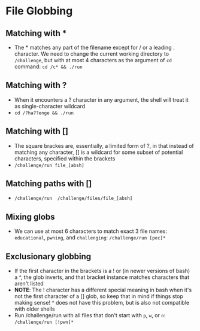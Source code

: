 # File Globbing

## Matching with *

- The * matches any part of the filename except for / or a leading . character. We need to change the current working directory to `/challenge`, but with at most 4 characters as the argument of `cd` command: `cd /c* && ./run`

## Matching with ?

- When it encounters a ? character in any argument, the shell will treat it as single-character wildcard
- `cd /?ha??enge && ./run`

## Matching with []

- The square brackes are, essentially, a limited form of ?, in that instead of matching any character, [] is a wildcard for some subset of potential characters, specified within the brackets
- `/challenge/run file_[absh]`

## Matching paths with []

- `/challenge/run  /challenge/files/file_[absh]`

## Mixing globs

- We can use at most 6 characters to match exact 3 file names: `educational`, `pwning`, and `challenging`: `/challenge/run [pec]*`

## Exclusionary globbing

- If the first character in the brackets is a ! or (in newer versions of bash) a ^, the glob inverts, and that bracket instance matches characters that aren't listed
- **NOTE**: The ! character has a different special meaning in bash when it's not the first character of a [] glob, so keep that in mind if things stop making sense! ^ does not have this problem, but is also not compatible with older shells
- Run /challenge/run with all files that don't start with `p`, `w`, or `n`: `/challenge/run [!pwn]*`
